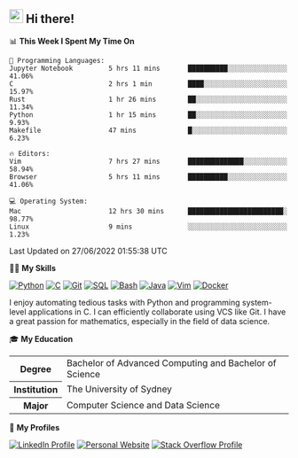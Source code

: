 ## <a href="#"><img src="https://media.giphy.com/media/hvRJCLFzcasrR4ia7z/giphy.gif" width="25px" height="25px"></a> Hi there!

<!--START_SECTION:waka-->
📊 **This Week I Spent My Time On** 

```text
💬 Programming Languages: 
Jupyter Notebook         5 hrs 11 mins       ██████████░░░░░░░░░░░░░░░   41.06% 
C                        2 hrs 1 min         ████░░░░░░░░░░░░░░░░░░░░░   15.97% 
Rust                     1 hr 26 mins        ██░░░░░░░░░░░░░░░░░░░░░░░   11.34% 
Python                   1 hr 15 mins        ██░░░░░░░░░░░░░░░░░░░░░░░   9.93% 
Makefile                 47 mins             █░░░░░░░░░░░░░░░░░░░░░░░░   6.23%

🔥 Editors: 
Vim                      7 hrs 27 mins       ██████████████░░░░░░░░░░░   58.94% 
Browser                  5 hrs 11 mins       ██████████░░░░░░░░░░░░░░░   41.06%

💻 Operating System: 
Mac                      12 hrs 30 mins      ████████████████████████░   98.77% 
Linux                    9 mins              ░░░░░░░░░░░░░░░░░░░░░░░░░   1.23%

```


 Last Updated on 27/06/2022 01:55:38 UTC
<!--END_SECTION:waka-->

💪🏻 **My Skills**

[![Python](https://img.shields.io/badge/-Python-yellow?style=flat-square&logo=Python)](#-my-skills)
[![C     ](https://img.shields.io/badge/-C-blue?style=flat-square&logo=C)](#-my-skills)
[![Git   ](https://img.shields.io/badge/-Git-grey?style=flat-square&logo=Git)](#-my-skills)
[![SQL   ](https://img.shields.io/badge/-SQL-grey?style=flat-square&logo=SQLite)](#-my-skills)
[![Bash  ](https://img.shields.io/badge/-Bash-grey?style=flat-square&logo=GNU-Bash)](#-my-skills)
[![Java  ](https://img.shields.io/badge/-Java-grey?style=flat-square&logo=Java)](#-my-skills)
[![Vim   ](https://img.shields.io/badge/-Vim-grey?style=flat-square&logo=Vim)](#-my-skills)
[![Docker](https://img.shields.io/badge/-Docker-grey?style=flat-square&logo=Docker)](#-my-skills)

I enjoy automating tedious tasks with Python and programming system-level applications in C. I can efficiently collaborate using VCS like Git. I have a great passion for mathematics, especially in the field of data science.

🎓 **My Education**

<table>
<tr>
    <th>Degree</th>
    <td>Bachelor of Advanced Computing and Bachelor of Science</td>
</tr>
<tr>
    <th>Institution</th>
    <td>The University of Sydney</td>
</tr>
<tr>
    <th>Major</th>
    <td>Computer Science and Data Science</td>
</tr>
</table>

🔗 **My Profiles**

[![LinkedIn Profile](https://img.shields.io/badge/-LinkedIn-blue?style=social&logo=LinkedIn)](https://www.linkedin.com/in/ziao-ji)
[![Personal Website](https://img.shields.io/badge/-Personal%20Website-blue?style=social&logo=Bootstrap)](https://www.jiziao.works)
[![Stack Overflow Profile](https://img.shields.io/badge/-Stack%20Overflow-blue?style=social&logo=StackOverflow)](https://stackoverflow.com/users/11658924/spearandshield)
